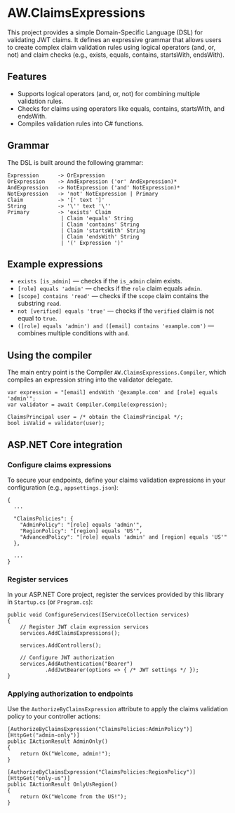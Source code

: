 # AW.ClaimsExpressions

This project provides a simple Domain-Specific Language (DSL) for validating JWT claims. It defines an expressive grammar that allows users to create complex claim validation rules using logical operators (and, or, not) and claim checks (e.g., exists, equals, contains, startsWith, endsWith).

## Features

* Supports logical operators (and, or, not) for combining multiple validation rules.
* Checks for claims using operators like equals, contains, startsWith, and endsWith.
* Compiles validation rules into C# functions.

## Grammar

The DSL is built around the following grammar:

```
Expression      -> OrExpression
OrExpression    -> AndExpression ('or' AndExpression)*
AndExpression   -> NotExpression ('and' NotExpression)*
NotExpression   -> 'not' NotExpression | Primary
Claim           -> '[' text ']'
String          -> '\'' text '\''
Primary         -> 'exists' Claim 
                 | Claim 'equals' String 
                 | Claim 'contains' String 
                 | Claim 'startsWith' String 
                 | Claim 'endsWith' String 
                 | '(' Expression ')'
```

## Example expressions

* `exists [is_admin]` — checks if the `is_admin` claim exists.
* `[role] equals 'admin'` — checks if the `role` claim equals `admin`.
* `[scope] contains 'read'` — checks if the `scope` claim contains the substring `read`.
* `not [verified] equals 'true'` — checks if the `verified` claim is not equal to `true`.
* `([role] equals 'admin') and ([email] contains 'example.com')` — combines multiple conditions with `and`.

## Using the compiler

The main entry point is the Compiler `AW.ClaimsExpressions.Compiler`, which compiles an expression string into the validator delegate.

```
var expression = "[email] endsWith '@example.com' and [role] equals 'admin'";
var validator = await Compiler.Compile(expression);

ClaimsPrincipal user = /* obtain the ClaimsPrincipal */;
bool isValid = validator(user);
```

## ASP.NET Core integration

### Configure claims expressions

To secure your endpoints, define your claims validation expressions in your configuration (e.g., `appsettings.json`):

```
{
  ...

  "ClaimsPolicies": {
    "AdminPolicy": "[role] equals 'admin'",
    "RegionPolicy": "[region] equals 'US'",
    "AdvancedPolicy": "[role] equals 'admin' and [region] equals 'US'"
  },

  ...
}
```

### Register services

In your ASP.NET Core project, register the services provided by this library in `Startup.cs` (or `Program.cs`):

```
public void ConfigureServices(IServiceCollection services)
{
    // Register JWT claim expression services
    services.AddClaimsExpressions();

    services.AddControllers();

    // Configure JWT authorization
    services.AddAuthentication("Bearer")
            .AddJwtBearer(options => { /* JWT settings */ });
}
```

### Applying authorization to endpoints

Use the `AuthorizeByClaimsExpression` attribute to apply the claims validation policy to your controller actions:

```
[AuthorizeByClaimsExpression("ClaimsPolicies:AdminPolicy")]
[HttpGet("admin-only")]
public IActionResult AdminOnly()
{
    return Ok("Welcome, admin!");
}

[AuthorizeByClaimsExpression("ClaimsPolicies:RegionPolicy")]
[HttpGet("only-us")]
public IActionResult OnlyUsRegion()
{
    return Ok("Welcome from the US!");
}
```
